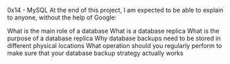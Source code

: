 0x14 - MySQL
At the end of this project, I am expected to be able to explain to anyone, without the help of Google:

What is the main role of a database
What is a database replica
What is the purpose of a database replica
Why database backups need to be stored in different physical locations
What operation should you regularly perform to make sure that your database backup strategy actually works
